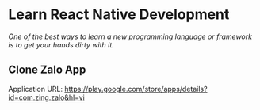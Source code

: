 # Learn React Native Development

_One of the best ways to learn a new programming language or framework is to get your hands dirty with it._

## Clone Zalo App

Application URL: https://play.google.com/store/apps/details?id=com.zing.zalo&hl=vi
